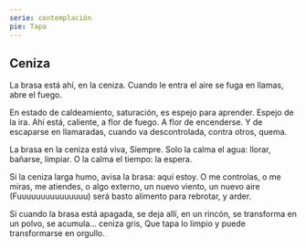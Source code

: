 ```yaml
---
serie: contemplación
pie: Tapa
---
```


## Ceniza

La brasa está ahí,
en la ceniza.
Cuando le entra el aire
se fuga en llamas,
abre el fuego.

En  estado de caldeamiento,
saturación,
es espejo para aprender.
Espejo de la ira.
Ahí está, caliente,
a flor de fuego.
A  flor de encenderse.
Y de escaparse en llamaradas,
cuando va descontrolada,
contra otros,
quema.

La brasa en la ceniza está viva,
Siempre.
Solo la calma el agua:
llorar, bañarse, limpiar.
O la calma el tiempo:
la espera.

Si la ceniza larga humo,
avisa la brasa:
aquí estoy.
O me controlas,
o me miras,
me atiendes,
o algo externo,
un nuevo viento,
un nuevo aire
(Fuuuuuuuuuuuuuuu)
será basto alimento para rebrotar,
y arder.

Si cuando la brasa está apagada,
se deja allí,
en un rincón,
se transforma en un polvo,
se acumula…
ceniza gris,
Que tapa lo limpio
y puede transformarse en orgullo.
